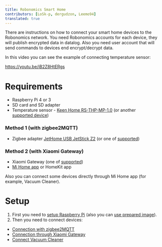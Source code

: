 ```yaml
---
title: Robonomics Smart Home
contributors: [LoSk-p, dergudzon, Leemo94]
translated: true
---
```

There are instructions on how to connect your smart home devices to the Robonomics network. You need Robonomics accounts for each device, they will publish encrypted data in datalog. Also you need user account that will send commands to devices end encrypt/decrypt data.

In this video you can see the example of connecting temperature sensor:

https://youtu.be/iB2Z8HtERgs

# Requirements

* Raspberry Pi 4 or 3
* SD card and SD adapter
* Temperature sensor - [Keen Home RS-THP-MP-1.0](https://www.zigbee2mqtt.io/devices/RS-THP-MP-1.0.html) (or another [supported device](https://www.zigbee2mqtt.io/information/supported_devices.html))

### Method 1 (with zigbee2MQTT)
* Zigbee adapter [JetHome USB JetStick Z2](https://jhome.ru/catalog/parts/PCBA/293/) (or one of [supported](https://www.zigbee2mqtt.io/information/supported_adapters.html))

### Method 2 (with Xiaomi Gateway)
* Xiaomi Gateway (one of [supported](https://www.home-assistant.io/integrations/xiaomi_miio#xiaomi-gateway))
* [Mi Home app](https://play.google.com/store/apps/details?id=com.xiaomi.smarthome&hl=ru&gl=US) or HomeKit app

Also you can connect some devices directly through Mi Home app (for example, Vacuum Cleaner).

# Setup

1. First you need to [setup Raspberry Pi](/docs/raspberry_setup/) (also you can [use prepared image](/docs/raspberry_image/)).
2. Then you need to connect devices:
- [Connection with zigbee2MQTT](/docs/zigbee2MQTT/)
- [Connection through Xiaomi Gateway](/docs/xiaomi_gateway/)
- [Connect Vacuum Cleaner](/docs/vacuum_connect/)

